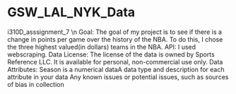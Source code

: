 # GSW_LAL_NYK_Data
i310D_asssignment_7 \n
Goal: The goal of my project is to see if there is a change in points per game over the history of the NBA. To do this, I chose the three highest valued(in dollars) teams in the NBA. 
API: I used webscraping.
Data License: The license of the data is owned by Sports Reference LLC. It is available for personal, non-commercial use only.
Data Attributes: Season is a numerical dataA data type and description for each attribute in your data
Any known issues or potential issues, such as sources of bias in collection
